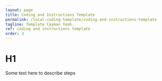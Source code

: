 ```yaml
---
layout: page
title: Coding and Instructions Template 
permalink: /local-coding-template/coding-and-instructions-template
tagline: Template Cayman Yeah.
ref: coding and instructions template
order: 3
---
```



# H1

Some text here to describe steps

```python


```


```bash

```

```

```
